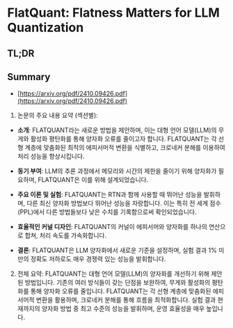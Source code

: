 # FlatQuant: Flatness Matters for LLM Quantization
## TL;DR
## Summary
- [https://arxiv.org/pdf/2410.09426.pdf](https://arxiv.org/pdf/2410.09426.pdf)

1. 논문의 주요 내용 요약 (섹션별):

- **소개**: FLATQUANT라는 새로운 방법을 제안하며, 이는 대형 언어 모델(LLM)의 무게와 활성화 평탄화를 통해 양자화 오류를 줄이고자 합니다. FLATQUANT는 각 선형 계층에 맞춤화된 최적의 에피서머적 변환을 식별하고, 크로네커 분해를 이용하여 처리 성능을 향상시킵니다.

- **동기 부여**: LLM의 추론 과정에서 메모리와 시간의 제한을 줄이기 위해 양자화가 필요하며, FLATQUANT은 이를 위해 설계되었습니다.

- **주요 이론 및 실험**: FLATQUANT는 RTN과 함께 사용할 때 뛰어난 성능을 발휘하며, 다른 최신 양자화 방법보다 뛰어난 성능을 자랑합니다. 이는 특히 전 세계 점수(PPL)에서 다른 방법들보다 낮은 수치를 기록함으로써 확인되었습니다.

- **효율적인 커널 디자인**: FLATQUANT의 커널이 에피서머와 양자화를 하나의 연산으로 합쳐, 처리 속도를 가속화합니다.

- **결론**: FLATQUANT은 LLM 양자화에서 새로운 기준을 설정하며, 실험 결과 1% 미만의 정확도 저하로도 매우 경쟁력 있는 성능을 발휘합니다.

2. 전체 요약:
FLATQUANT는 대형 언어 모델(LLM)의 양자화를 개선하기 위해 제안된 방법입니다. 기존의 여러 방식들이 갖는 단점을 보완하여, 무게와 활성화의 평탄화를 통해 양자화 오류를 줄입니다. FLATQUANT는 각 선형 계층에 맞춤화된 에피서머적 변환을 활용하며, 크로네커 분해를 통해 흐름을 최적화합니다. 실험 결과 현재까지의 양자화 방법 중 최고 수준의 성능을 발휘하며, 운영 효율성을 매우 높입니다.